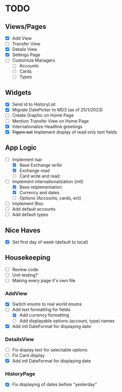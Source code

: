 # TODO

## Views/Pages
- [x] Add View
- [ ] Transfer View
- [x] Details View
- [x] Settings Page
- [ ] Customize Managers
    - [ ] Accounts
    - [ ] Cards
    - [ ] Types

## Widgets
- [x] Send id to HistoryList
- [x] Migrate DatePicker to MD3 (as of 25/1/2023)
- [ ] Create Graphic on Home Page
- [ ] Mention Transfer View on Home Page
- [x] Internationalize Headline greetings
- [x] ~~Figure out~~ Implement display of read only text fields

## App Logic
- [ ] Implement Isar
    - [x] Base Exchange write
    - [x] Exchange read
    - [ ] Card write and read
- [ ] Implement internationalization (intl)
    - [x] Base implementation
    - [x] Currency and dates
    - [ ] Options (Accounts, cards, ect)
- [ ] Implement Bloc
- [ ] Add default accounts
- [ ] Add default types

## Nice Haves
- [x] Set first day of week (default to local)

## Housekeeping
- [ ] Review code
- [ ] Unit testing?
- [ ] Making every page it's own file

### AddView
- [x] Switch enums to real world enums
- [ ] Add text formatting for fields
    - [x] Add currency formatting
    - [ ] Add displayable options (account, type) names
- [x] Add intl DateFormat for displaying date

### DetailsView
- [ ] Fix display text for selectable options
- [ ] Fix Card display
- [x] Add intl DateFormat for displaying date

### HistoryPage
- [x] Fix displaying of dates before "yesterday"
